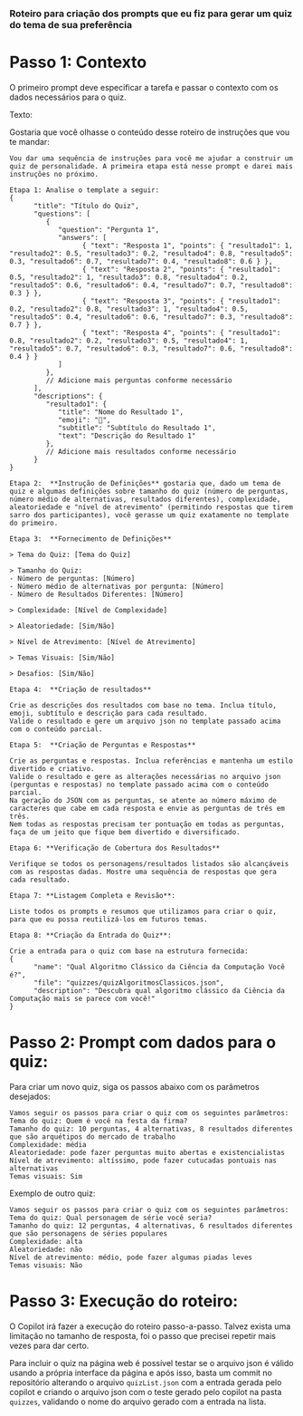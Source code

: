 ### Roteiro para criação dos prompts que eu fiz para gerar um quiz do tema de sua preferência

# Passo 1: Contexto

O primeiro prompt deve especificar a tarefa e passar o contexto com os dados necessários para o quiz.

Texto:

Gostaria que você olhasse o conteúdo desse roteiro de instruções que vou te mandar:

```prompt
Vou dar uma sequência de instruções para você me ajudar a construir um quiz de personalidade. A primeira etapa está nesse prompt e darei mais instruções no próximo.

Etapa 1: Analise o template a seguir:
{
      "title": "Título do Quiz",
      "questions": [
         {
            "question": "Pergunta 1",
            "answers": [
                  { "text": "Resposta 1", "points": { "resultado1": 1, "resultado2": 0.5, "resultado3": 0.2, "resultado4": 0.8, "resultado5": 0.3, "resultado6": 0.7, "resultado7": 0.4, "resultado8": 0.6 } },
                  { "text": "Resposta 2", "points": { "resultado1": 0.5, "resultado2": 1, "resultado3": 0.8, "resultado4": 0.2, "resultado5": 0.6, "resultado6": 0.4, "resultado7": 0.7, "resultado8": 0.3 } },
                  { "text": "Resposta 3", "points": { "resultado1": 0.2, "resultado2": 0.8, "resultado3": 1, "resultado4": 0.5, "resultado5": 0.4, "resultado6": 0.6, "resultado7": 0.3, "resultado8": 0.7 } },
                  { "text": "Resposta 4", "points": { "resultado1": 0.8, "resultado2": 0.2, "resultado3": 0.5, "resultado4": 1, "resultado5": 0.7, "resultado6": 0.3, "resultado7": 0.6, "resultado8": 0.4 } }
            ]
         },
         // Adicione mais perguntas conforme necessário
      ],
      "descriptions": {
         "resultado1": {
            "title": "Nome do Resultado 1",
            "emoji": "🔴",
            "subtitle": "Subtítulo do Resultado 1",
            "text": "Descrição do Resultado 1"
         },
         // Adicione mais resultados conforme necessário
      }
}

Etapa 2:  **Instrução de Definições** gostaria que, dado um tema de quiz e algumas definições sobre tamanho do quiz (número de perguntas, número médio de alternativas, resultados diferentes), complexidade, aleatoriedade e "nível de atrevimento" (permitindo respostas que tirem sarro dos participantes), você gerasse um quiz exatamente no template do primeiro.

Etapa 3:  **Fornecimento de Definições**

> Tema do Quiz: [Tema do Quiz]

> Tamanho do Quiz:
- Número de perguntas: [Número]
- Número médio de alternativas por pergunta: [Número]
- Número de Resultados Diferentes: [Número]

> Complexidade: [Nível de Complexidade]

> Aleatoriedade: [Sim/Não]

> Nível de Atrevimento: [Nível de Atrevimento]

> Temas Visuais: [Sim/Não]

> Desafios: [Sim/Não]

Etapa 4:  **Criação de resultados**

Crie as descrições dos resultados com base no tema. Inclua título, emoji, subtítulo e descrição para cada resultado.
Valide o resultado e gere um arquivo json no template passado acima com o conteúdo parcial.

Etapa 5:  **Criação de Perguntas e Respostas**

Crie as perguntas e respostas. Inclua referências e mantenha um estilo divertido e criativo.
Valide o resultado e gere as alterações necessárias no arquivo json (perguntas e respostas) no template passado acima com o conteúdo parcial.
Na geração do JSON com as perguntas, se atente ao número máximo de caracteres que cabe em cada resposta e envie as perguntas de três em três.
Nem todas as respostas precisam ter pontuação em todas as perguntas, faça de um jeito que fique bem divertido e diversificado.

Etapa 6: **Verificação de Cobertura dos Resultados**

Verifique se todos os personagens/resultados listados são alcançáveis com as respostas dadas. Mostre uma sequência de respostas que gera cada resultado.

Etapa 7: **Listagem Completa e Revisão**:

Liste todos os prompts e resumos que utilizamos para criar o quiz, para que eu possa reutilizá-los em futuros temas.

Etapa 8: **Criação da Entrada do Quiz**:

Crie a entrada para o quiz com base na estrutura fornecida:
{ 
      "name": "Qual Algoritmo Clássico da Ciência da Computação Você é?", 
      "file": "quizzes/quizAlgoritmosClassicos.json",
      "description": "Descubra qual algoritmo clássico da Ciência da Computação mais se parece com você!"
}
```

# Passo 2: **Prompt com dados para o quiz**:

Para criar um novo quiz, siga os passos abaixo com os parâmetros desejados:

```prompt
Vamos seguir os passos para criar o quiz com os seguintes parâmetros:
Tema do quiz: Quem é você na festa da firma?
Tamanho do quiz: 10 perguntas, 4 alternativas, 8 resultados diferentes que são arquétipos do mercado de trabalho
Complexidade: média
Aleatoriedade: pode fazer perguntas muito abertas e existencialistas
Nível de atrevimento: altíssimo, pode fazer cutucadas pontuais nas alternativas
Temas visuais: Sim
```

Exemplo de outro quiz:

```prompt
Vamos seguir os passos para criar o quiz com os seguintes parâmetros:
Tema do quiz: Qual personagem de série você seria?
Tamanho do quiz: 12 perguntas, 4 alternativas, 6 resultados diferentes que são personagens de séries populares
Complexidade: alta
Aleatoriedade: não
Nível de atrevimento: médio, pode fazer algumas piadas leves
Temas visuais: Não
```

# Passo 3: **Execução do roteiro**:

O Copilot irá fazer a execução do roteiro passo-a-passo. Talvez exista uma limitação no tamanho de resposta, foi o passo que precisei repetir mais vezes para dar certo.

Para incluir o quiz na página web é possível testar se o arquivo json é válido usando a própria interface da página e após isso, basta um commit no repositório alterando o arquivo ```quizList.json``` com a entrada gerada pelo copilot e criando o arquivo json com o teste gerado pelo copilot na pasta ```quizzes```, validando o nome do arquivo gerado com a entrada na lista.

